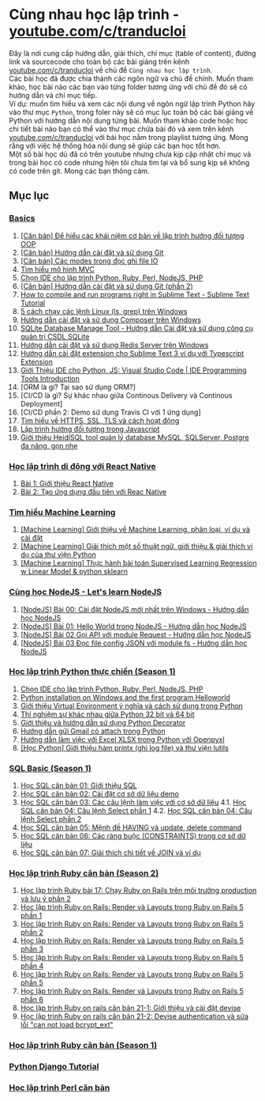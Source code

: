 # Cùng nhau học lập trình - [youtube.com/c/tranducloi](youtube.com/c/tranducloi)
Đây là nơi cung cấp hướng dẫn, giải thích, chỉ mục (table of content), đường link và sourcecode cho toàn bộ các bài giảng trên kênh [youtube.com/c/tranducloi](https://youtube.com/c/tranducloi) về chủ đề `Cùng nhau học lập trình`.  
Các bài học đã được chia thành các ngôn ngữ và chủ đề chính. Muốn tham khảo, học bài nào các bạn vào từng folder tương ứng với chủ đề đó sẽ có hướng dẫn và chỉ mục tiếp.  
Ví dụ: muốn tìm hiểu và xem các nội dung về ngôn ngữ lập trình Python hãy vào thư mục `Python`, trong foler này sẽ có mục lục toàn bộ các bài giảng về Python với hướng dẫn nội dung từng bài. Muốn tham khảo code hoặc học chi tiết bài nào bạn có thể vào thư mục chứa bài đó và xem trên kênh [youtube.com/c/tranducloi](https://youtube.com/c/tranducloi) với bài học nằm trong playlist tương ứng. Mong rằng với việc hệ thống hóa nội dung sẽ giúp các bạn học tốt hơn.  
Một số bài học dù đã có trên youtube nhưng chưa kịp cập nhật chỉ mục và trong bài học có code nhưng hiện tôi chưa tìm lại và bổ sung kịp sẽ không có code trên git. Mong các bạn thông cảm.
## Mục lục
### [Basics](https://www.youtube.com/playlist?list=PLzEEDSVPTnycst5sYvACyTR0dklKZ2ITC)  
1. [[Căn bản] Để hiểu các khái niệm cơ bản về lập trình hướng đối tượng OOP](https://www.youtube.com/watch?v=NWGEiPXVDtk&index=2&t=0s&list=PLzEEDSVPTnycst5sYvACyTR0dklKZ2ITC)   
2. [[Căn bản] Hướng dẫn cài đặt và sử dụng Git](https://www.youtube.com/watch?v=4Xtiix8uc3s&list=PLzEEDSVPTnycst5sYvACyTR0dklKZ2ITC&index=3&t=0s)   
3. [[Căn bản] Các modes trong đọc ghi file IO](https://www.youtube.com/watch?v=B8UwDb9aZIk&index=4&t=0s&list=PLzEEDSVPTnycst5sYvACyTR0dklKZ2ITC)   
4. [Tìm hiểu mô hình MVC](https://www.youtube.com/watch?v=Ol_JsjcoU4A&t=0s&index=5&list=PLzEEDSVPTnycst5sYvACyTR0dklKZ2ITC)   
5. [Chọn IDE cho lập trình Python, Ruby, Perl, NodeJS, PHP](https://www.youtube.com/watch?v=7LPMps7cnoE&list=PLzEEDSVPTnycst5sYvACyTR0dklKZ2ITC&index=6&t=0s)   
6. [[Căn bản] Hướng dẫn cài đặt và sử dụng Git (phần 2)](https://www.youtube.com/watch?v=C4Z9M7g8GD8&list=PLzEEDSVPTnycst5sYvACyTR0dklKZ2ITC&index=7&t=0s)   
7. [How to compile and run programs right in Sublime Text - Sublime Text Tutorial](https://www.youtube.com/watch?v=uljf1gznh5g&t=0s&index=8&list=PLzEEDSVPTnycst5sYvACyTR0dklKZ2ITC)   
8. [5 cách chạy các lệnh Linux (ls, grep) trên Windows](https://www.youtube.com/watch?v=KjsdLiDh6S8&list=PLzEEDSVPTnycst5sYvACyTR0dklKZ2ITC&index=9&t=0s)   
9. [Hướng dẫn cài đặt và sử dụng Composer trên Windows](https://www.youtube.com/watch?v=2ZhTzzwQhiQ&list=PLzEEDSVPTnycst5sYvACyTR0dklKZ2ITC&index=10&t=0s)   
10. [SQLite Database Manage Tool - Hướng dẫn Cài đặt và sử dụng công cụ quản trị CSDL SQLite](https://www.youtube.com/watch?v=WYWT1hty2iQ&t=0s&index=11&list=PLzEEDSVPTnycst5sYvACyTR0dklKZ2ITC)  
11. [Hướng dẫn cài đặt và sử dụng Redis Server trên Windows](https://www.youtube.com/watch?v=iyVHGO1hWYQ&t=0s&index=12&list=PLzEEDSVPTnycst5sYvACyTR0dklKZ2ITC)   
12. [Hướng dẫn cài đặt extension cho Sublime Text 3 ví dụ với Typescript Extension](https://www.youtube.com/watch?v=pC6qErEcvVs&t=0s&index=13&list=PLzEEDSVPTnycst5sYvACyTR0dklKZ2ITC)   
13. [Giới Thiệu IDE cho Python, JS: Visual Studio Code | IDE Programming Tools Introduction](https://www.youtube.com/watch?v=XoOiCdGhFRA&t=0s&index=14&list=PLzEEDSVPTnycst5sYvACyTR0dklKZ2ITC)   
14. [ORM là gì? Tại sao sử dụng ORM?]
15. [CI/CD là gì? Sự khác nhau giữa Continous Delivery và Continous Deployment]
16. [CI/CD phần 2: Demo sử dụng Travis CI với 1 ứng dụng]
17. [Tìm hiểu về HTTPS, SSL, TLS và cách hoạt động](https://www.youtube.com/watch?v=jZ10cfdHpL4&list=PLzEEDSVPTnycst5sYvACyTR0dklKZ2ITC&index=18&t=0s)
18. [Lập trình hướng đối tượng trong Javascript]()
19. [Giới thiệu HeidiSQL tool quản lý database MySQL, SQLServer, Postgre đa năng, gọn nhẹ](https://www.youtube.com/watch?v=27l812Pj_hY)
### [Học lập trình di động với React Native](https://www.youtube.com/playlist?list=PLzEEDSVPTnyd7cuaPVHFhTUT5oA_v4YyI)
01. [Bài 1: Giới thiệu React Native](https://www.youtube.com/watch?v=xp3MqRPfHS8&list=PLzEEDSVPTnyd7cuaPVHFhTUT5oA_v4YyI&index=2&t=0s)
02. [Bài 2: Tạo ứng dụng đầu tiên với Reac Native](https://www.youtube.com/watch?v=ABBGBHnZARQ)
### [Tìm hiểu Machine Learning](https://www.youtube.com/watch?v=0U3MAd26zRY&list=PLzEEDSVPTnyeacZAoTcSOn_yB_s_voAV6)
1. [[Machine Learning] Giới thiệu về Machine Learning, phân loại, ví dụ và cài đặt](https://www.youtube.com/watch?v=0U3MAd26zRY&list=PLzEEDSVPTnyeacZAoTcSOn_yB_s_voAV6)  
2. [[Machine Learning] Giải thích một số thuật ngữ, giới thiệu & giải thích ví dụ của thư viện Python](https://www.youtube.com/watch?v=AKoENjM-oD4&list=PLzEEDSVPTnyeacZAoTcSOn_yB_s_voAV6&index=2)  
3. [[Machine Learning] Thực hành bài toán Supervised Learning Regression w Linear Model & python sklearn](https://www.youtube.com/watch?v=zLE5DRBtjgE&list=PLzEEDSVPTnyeacZAoTcSOn_yB_s_voAV6&index=3)  
### [Cùng học NodeJS - Let's learn NodeJS](https://www.youtube.com/watch?v=QcYXSAx26-Q&list=PLzEEDSVPTnyc-ppt8V62HO3TOssXFvfcO)
1. [[NodeJS] Bài 00: Cài đặt NodeJS mới nhất trên Windows - Hướng dẫn học NodeJS](https://www.youtube.com/watch?v=QcYXSAx26-Q&list=PLzEEDSVPTnyc-ppt8V62HO3TOssXFvfcO)  
2. [[NodeJS] Bài 01: Hello World trong NodeJS - Hướng dẫn học NodeJS](https://www.youtube.com/watch?v=0ukPEhf7XU4&list=PLzEEDSVPTnyc-ppt8V62HO3TOssXFvfcO&index=2)  
3. [[NodeJS] Bài 02 Gọi API với module Request - Hướng dẫn học NodeJS](https://www.youtube.com/watch?v=0ukPEhf7XU4&list=PLzEEDSVPTnyc-ppt8V62HO3TOssXFvfcO&index=3)  
4. [[NodeJS] Bài 03 Đọc file config JSON với module fs - Hướng dẫn học NodeJS](https://www.youtube.com/watch?v=0ukPEhf7XU4&list=PLzEEDSVPTnyc-ppt8V62HO3TOssXFvfcO&index=4)  
### [Học lập trình Python thực chiến (Season 1)](https://www.youtube.com/playlist?list=PLzEEDSVPTnycer033DPRTSgHYC1eCsVVS)
1. [Chọn IDE cho lập trình Python, Ruby, Perl, NodeJS, PHP](https://www.youtube.com/watch?v=7LPMps7cnoE&list=PLzEEDSVPTnycer033DPRTSgHYC1eCsVVS&index=2&t=2s)  
2. [Python installation on Windows and the first program Helloworld](https://www.youtube.com/watch?v=xcOFysV7SDc&list=PLzEEDSVPTnycer033DPRTSgHYC1eCsVVS&index=3)  
13. [Giới thiệu Virtual Environment ý nghĩa và cách sử dụng trong Python](https://www.youtube.com/watch?v=0YEMrz76V30&index=14&t=10s&list=PLzEEDSVPTnycer033DPRTSgHYC1eCsVVS)  
14. [Thí nghiệm sự khác nhau giữa Python 32 bit và 64 bit](https://www.youtube.com/watch?v=KcDP7qH-oUE&list=PLzEEDSVPTnycer033DPRTSgHYC1eCsVVS&index=15&t=0s)  
15. [Giới thiệu và hướng dẫn sử dụng Python Decorator](https://www.youtube.com/watch?v=XUnfZ8H5utQ&index=16&t=2s&list=PLzEEDSVPTnycer033DPRTSgHYC1eCsVVS)  
16. [Hướng dẫn gửi Gmail có attach trong Python](https://www.youtube.com/watch?v=XUnfZ8H5utQ&index=17&t=2s&list=PLzEEDSVPTnycer033DPRTSgHYC1eCsVVS)  
17. [Hướng dẫn làm việc với Excel XLSX trong Python với Openpyxl](https://www.youtube.com/watch?v=XUnfZ8H5utQ&index=18&t=2s&list=PLzEEDSVPTnycer033DPRTSgHYC1eCsVVS)  
17. [[Học Python] Giới thiệu hàm printx (ghi log file) và thư viện lutils](https://www.youtube.com/watch?v=XUnfZ8H5utQ&index=19&t=2s&list=PLzEEDSVPTnycer033DPRTSgHYC1eCsVVS)  
### [SQL Basic (Season 1)](https://www.youtube.com/playlist?list=PLzEEDSVPTnyeE__18ofuX7qentGovVvEi)
1. [Học SQL căn bản 01: Giới thiệu SQL](https://www.youtube.com/watch?v=nNB6Ymgkk4g&list=PLzEEDSVPTnyeE__18ofuX7qentGovVvEi&index=2&t=42s)
2. [Học SQL căn bản 02: Cài đặt cơ sở dữ liệu demo](https://www.youtube.com/watch?v=u_C2MGdNjFc&list=PLzEEDSVPTnyeE__18ofuX7qentGovVvEi&index=3&t=0s)
3. [Học SQL căn bản 03: Các câu lệnh làm việc với cơ sở dữ liệu](https://www.youtube.com/watch?v=iJipiD066vM&list=PLzEEDSVPTnyeE__18ofuX7qentGovVvEi&index=4&t=0s)
4.1. [Học SQL căn bản 04: Câu lệnh Select phần 1](https://www.youtube.com/watch?v=nxZKgA2gYUk&list=PLzEEDSVPTnyeE__18ofuX7qentGovVvEi&index=5&t=0s)
4.2. [Học SQL căn bản 04: Câu lệnh Select phần 2](https://www.youtube.com/watch?v=ULs2MsNnGQI&list=PLzEEDSVPTnyeE__18ofuX7qentGovVvEi&index=6&t=0s)
5. [Học SQL căn bản 05: Mệnh đề HAVING và update, delete command](https://www.youtube.com/watch?v=VowV0t902Z8&list=PLzEEDSVPTnyeE__18ofuX7qentGovVvEi&index=7&t=0s)
6. [Học SQL căn bản 06: Các ràng buộc (CONSTRAINTS) trong cơ sở dữ liệu](https://www.youtube.com/watch?v=-dvTZPZtqms&list=PLzEEDSVPTnyeE__18ofuX7qentGovVvEi&index=8&t=0s)
7. [Học SQL căn bản 07: Giải thích chi tiết về JOIN và ví dụ](https://www.youtube.com/watch?v=xSJzxv3pq7o&list=PLzEEDSVPTnyeE__18ofuX7qentGovVvEi&index=9&t=0s)
### [Học lập trình Ruby căn bản (Season 2)](https://www.youtube.com/playlist?list=PLzEEDSVPTnyckwK5Y5_-ifT4pAPjmuV7a)
1. [Học lập trình Ruby bài 17: Chạy Ruby on Rails trên môi trường production và lưu ý phần 2](https://www.youtube.com/watch?v=t4SAKgWqlK4&list=PLzEEDSVPTnyckwK5Y5_-ifT4pAPjmuV7a&index=2&t=1s)
2. [Hoc lập trình Ruby on Rails: Render và Layouts trong Ruby on Rails 5 phần 1](https://www.youtube.com/watch?v=FIL0cMzBKsg&list=PLzEEDSVPTnyckwK5Y5_-ifT4pAPjmuV7a&index=3&t=5s)
3. [Hoc lập trình Ruby on Rails: Render và Layouts trong Ruby on Rails 5 phần 2](https://www.youtube.com/watch?v=Sm3jRob0Vqw&list=PLzEEDSVPTnyckwK5Y5_-ifT4pAPjmuV7a&index=4&t=714s)
4. [Học lập trình Ruby on Rails: Render và Layouts trong Ruby on Rails 5 phần 3](https://www.youtube.com/watch?v=eDHQ5IQJ0xc&list=PLzEEDSVPTnyckwK5Y5_-ifT4pAPjmuV7a&index=5&t=6s)
5. [Học lập trình Ruby on Rails: Render và Layouts trong Ruby on Rails 5 phần 4](https://www.youtube.com/watch?v=Vz5oACbmJEo&list=PLzEEDSVPTnyckwK5Y5_-ifT4pAPjmuV7a&index=6&t=0s)
6. [Học lập trình Ruby on Rails: Render và Layouts trong Ruby on Rails 5 phần 5](https://www.youtube.com/watch?v=Vz5oACbmJEo&list=PLzEEDSVPTnyckwK5Y5_-ifT4pAPjmuV7a&index=7&t=0s)
7. [Học lập trình Ruby on Rails: Render và Layouts trong Ruby on Rails 5 phần 6](https://www.youtube.com/watch?v=Vz5oACbmJEo&list=PLzEEDSVPTnyckwK5Y5_-ifT4pAPjmuV7a&index=8&t=0s)
8. [Học lập trình Ruby on rails căn bản 21-1: Giới thiệu và cài đặt devise](https://www.youtube.com/watch?v=gT02yFC50x8&list=PLzEEDSVPTnyckwK5Y5_-ifT4pAPjmuV7a&index=9&t=62s)
9. [Học lập trình Ruby on rails căn bản 21-2: Devise authentication và sửa lỗi "can not load bcrypt_ext"](https://www.youtube.com/watch?v=fbm5sn1Oj00&list=PLzEEDSVPTnyckwK5Y5_-ifT4pAPjmuV7a&index=10&t=0s)
### [Học lập trình Ruby căn bản (Season 1)](https://www.youtube.com/playlist?list=PLzEEDSVPTnycpOYwQJrgi4ieajuokJBNg)
### [Python Django Tutorial](https://www.youtube.com/playlist?list=PLzEEDSVPTnycB_WERFtylKdTXprYxBzo8)
### [Học lập trình Perl căn bản](https://www.youtube.com/playlist?list=PLzEEDSVPTnyerUhFYMYablhALkWIj424f)
